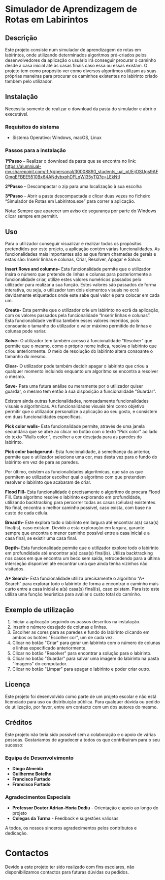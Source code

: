 # Simulador de Aprendizagem de Rotas em Labirintos

## Descrição
Este projeto consiste num simulador de aprendizagem de rotas em labirintos, onde utilizando determinados algoritmos pré-criados pelos desenvolvedores da aplicação o usuário irá conseguir procurar o caminho desde a casa inicial até às casas finais caso essa ou essas existam.
O projeto tem como propósito ver como diversos algoritmos utilizam as suas próprias maneiras para procurar os caminhos existentes no labirinto criado também pelo utilizador.

## Instalação
Necessita somente de realizar o download da pasta do simulador e abrir o executável.

### Requisitos do sistema
- Sistema Operativo: Windows, macOS, Linux

### Passos para a instalação
**1ºPasso** – Realizar o download da pasta que se encontra no link: 
https://alumniual-my.sharepoint.com/:f:/g/personal/30008890_students_ual_pt/EijOSUgs9AFOmqEFBEE5510Bx64ANdybxphDFLqWi35yTQ?e=LEkNtI

**2ºPasso** – Descompactar o zip para uma localização à sua escolha

**3ºPasso** – Abrir a pasta descompactada e clicar duas vezes no ficheiro “Simulador de Rotas em Labirintos.exe” para correr a aplicação.


Nota: Sempre que aparecer um aviso de segurança por parte do Windows clicar sempre em permitir. 

## Uso
Para o utilizador conseguir visualizar e realizar todos os propósitos pretendidos por este projeto, a aplicação contém várias funcionalidades. As funcionalidades mais importantes são as que foram chamadas de gerais e estas são: Inserir linhas e colunas, Criar, Resolver, Apagar e Salvar. 

**Insert Rows and columns-** Esta funcionalidade permite que o utilizador insira o número que pretende de linhas e colunas para posteriormente a funcionalidade criar, utilize estes valores numéricos passados pelo utilizador para realizar a sua função. Estes valores são passados de forma interativa, ou seja, o utilizador tem dois elementos visuais no ecrã devidamente etiquetados onde este sabe qual valor é para colocar em cada um.

**Create-** Esta permite que o utilizador crie um labirinto no ecrã da aplicação, com os valores passados pela funcionalidade “Inserir linhas e colunas”. Esta funcionalidade verifica também esses valores inseridos, pois consoante o tamanho do utilizador o valor máximo permitido de linhas e colunas pode variar.

**Solve-** O utilizador tem também acesso à funcionalidade “Resolver” que permite que o mesmo, como o próprio nome indica, resolva o labirinto que criou anteriormente. O meio de resolução do labirinto altera consoante o tamanho do mesmo.

**Clear-** O utilizador pode também decidir apagar o labirinto que criou a qualquer momento incluindo enquanto um algoritmo se encontra a resolver o mesmo.

**Save-** Para uma futura análise ou meramente por o utilizador quiser guardar, o mesmo tem então à sua disposição a funcionalidade “Guardar”.

Existem ainda outras funcionalidades, nomeadamente funcionalidades visuais e algorítmicas. As funcionalidades visuais têm como objetivo permitir que o utilizador personalize a aplicação ao seu gosto, e consistem em duas funcionalidades específicas.

**Pick color walls-** Esta funcionalidade permite, através de uma janela secundária que se abre ao clicar no botão com o texto "Pick color" ao lado do texto "Walls color:", escolher a cor desejada para as paredes do labirinto.

**Pick color backgorund-** Esta funcionalidade, à semelhança da anterior, permite que o utilizador selecione uma cor, mas desta vez para o fundo do labirinto em vez de para as paredes.

Por último, existem as funcionalidades algorítmicas, que são as que permitem ao utilizador escolher qual o algoritmo com que pretendem resolver o labirinto que acabaram de criar.

**Flood Fill-** Esta funcionalidade é precisamente o algoritmo de procura Flood Fill. Este algoritmo resolve o labirinto explorando em profundidade, utilizando backtracking para percorrer todas as casas (células) existentes. No final, encontra o melhor caminho possível, caso exista, com base no custo de cada célula.

**Breadth-** Este explora todo o labirinto em largura até encontrar a(s) casa(s) final(is), caso existam. Devido a esta exploração em largura, garante sempre que encontra o menor caminho possível entre a casa inicial e a casa final, se existir uma casa final.

**Depth-** Esta funcionalidade permite que o utilizador explore todo o labirinto em profundidade até encontrar a(s) casa(s) final(is). Utiliza backtracking nos casos em que encontra um beco sem saída, retrocedendo para a última interseção disponível até encontrar uma que ainda tenha vizinhos não visitados.

**A\* Search-** Esta funcionalidade utiliza precisamente o algoritmo “A* Search” para explorar todo o labirinto de forma a encontrar o caminho mais curto entre a casa inicial e a(s) casa(s) final(is), caso existam. Para isto este utiliza uma função heurística para avaliar o custo total do caminho.

## Exemplo de utilização
1.	Iniciar a aplicação seguindo os passos descritos na instalação.
2.	Inserir o número desejado de colunas e linhas.
3.	Escolher as cores para as paredes e fundo do labirinto clicando em ambos os botões "Escolher cor", um de cada vez.
4.	Clicar no botão "Criar" para gerar um labirinto com o número de colunas e linhas especificado anteriormente.
5.	Clicar no botão "Resolver" para encontrar a solução para o labirinto.
6.	Clicar no botão "Guardar" para salvar uma imagem do labirinto na pasta "Imagens" do computador.
7.	Clicar no botão "Limpar" para apagar o labirinto e poder criar outro.

## Licença
Este projeto foi desenvolvido como parte de um projeto escolar e não está licenciado para uso ou distribuição pública. Para qualquer dúvida ou pedido de utilização, por favor, entre em contacto com um dos autores do mesmo.

## Créditos
Este projeto não teria sido possível sem a colaboração e o apoio de várias pessoas. Gostaríamos de agradecer a todos os que contribuíram para o seu sucesso: 

### Equipa de Desenvolvimento 
- **Diogo Almeida** 
- **Guilherme Botelho** 
- **Francisco Furtado** 
- **Francisco Furtado** 

### Agradecimentos Especiais 
- **Professor Doutor Adrian-Horia Dediu** - Orientação e apoio ao longo do projeto 
- **Colegas da Turma** - Feedback e sugestões valiosas 

A todos, os nossos sinceros agradecimentos pelos contributos e dedicação.

# Contactos
Devido a este projeto ter sido realizado com fins escolares, não disponibilizamos contactos para futuras dúvidas ou pedidos.



